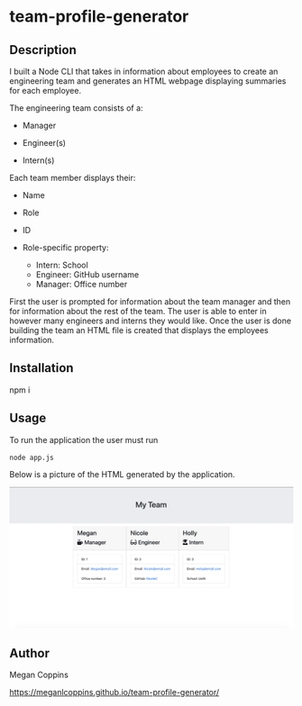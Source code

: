  <!-- your challenge is to build a Node CLI that takes in information about employees and generates an HTML webpage that displays summaries for each person. Since testing is a key piece in making code maintainable, you will also be ensuring that all unit tests pass. -->
# team-profile-generator

## Description

I built a Node CLI that takes in information about employees to create an engineering team and generates an HTML webpage displaying summaries for each employee. 

The engineering team consists of a:
* Manager

* Engineer(s)

* Intern(s)

Each team member displays their:
* Name

* Role

* ID

* Role-specific property:
    * Intern: School
    * Engineer: GitHub username
    * Manager: Office number

First the user is prompted for information about the team manager and then for information about the rest of the team. The user is able to enter in however many engineers and interns they would like. 
Once the user is done building the team an HTML file is created that displays the employees information. 

## Installation

   npm i

## Usage

To run the application the user must run 

    node app.js

Below is a picture of the HTML generated by the application. 

<img src="images/teamgenerator.png" alt="photo of HTML page">

## Author

Megan Coppins

https://meganlcoppins.github.io/team-profile-generator/